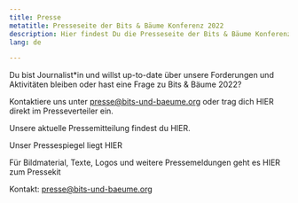 ```yaml
---
title: Presse
metatitle: Presseseite der Bits & Bäume Konferenz 2022
description: Hier findest Du die Presseseite der Bits & Bäume Konferenz 2022
lang: de

---
```


Du bist Journalist*in und willst up-to-date über unsere Forderungen und Aktivitäten bleiben oder hast eine Frage zu Bits & Bäume 2022? 

Kontaktiere uns unter presse@bits-und-baeume.org oder trag dich HIER direkt im Presseverteiler ein.

Unsere aktuelle Pressemitteilung findest du HIER.

Unser Pressespiegel liegt HIER

Für Bildmaterial, Texte, Logos und weitere Pressemeldungen geht es HIER zum Pressekit

Kontakt: presse@bits-und-baeume.org

